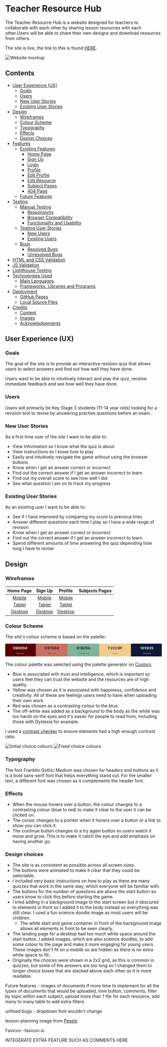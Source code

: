 # Teacher Resource Hub

The Teacher Resource Hub is a website designed for teachers to collaborate with each other by sharing lesson resources with each other.Users will be able to share their own designs and download resources from others.

The site is live, the link to this is found [HERE](https://sarah2244-4.github.io/project-3-teacher-resource-hub/).

![Website mockup](assets/images/mockup.JPG)

## Contents

- [User Experience (UX)](#user-experience-ux)
  - [Goals](#goals)
  - [Users](#users)
  - [New User Stories](#new-user-stories)
  - [Existing User Stories](#existing-user-stories)
- [Design](#design)
  - [Wireframes](#wireframes)
  - [Colour Scheme](#colour-scheme)
  - [Typography](#typography)
  - [Effects](#effects)
  - [Design Choices](#design-choices)
- [Features](#features)
  - [Existing Features](#existing-features)
    - [Home Page](#home-page)
    - [Sign Up](#sign-up)
    - [Login](#login)
    - [Profile](#profile)
    - [Edit Profile](#edit-profile)
    - [Edit Resource](#edit-resource)
    - [Subject Pages](#subject-pages)
    - [404 Page](#404-page)
  - [Future Features](#future-features)
- [Testing](#testing)
  - [Manual Testing](#manual-testing)
    - [Responsivity](#responsivity)
    - [Browser Compatibility](#browser-compatibility)
    - [Functionality and Usability](#functionality-and-usability)
  - [Testing User Stories](#testing-user-stories)
    - [New Users](#new-users)
    - [Existing Users](#existing-users)
  - [Bugs](#bugs)
    - [Resolved Bugs](#resolved-bugs)
    - [Unresolved Bugs](#unresolved-bugs)
- [HTML and CSS Validation](#html-and-css-validation)
- [JS Validation](#js-validation)
- [Lighthouse Testing](#lighthouse-testing)
- [Technologies Used](#technologies-used)
  - [Main Languages](#main-languages)
  - [Frameworks, Libraries and Programs](#frameworks-libraries-and-programs)
- [Deployment](#deployment)
  - [GitHub Pages](#github-pages)
  - [Local Source Files](#local-source-files)
- [Credits](#credits)
  - [Content](#content)
  - [Images](#images)
  - [Acknowledgements](#acknowledgements)

## User Experience (UX)

### Goals

The goal of the site is to provide an interactive revision quiz that allows users to select answers and find out how well they have done.

Users want to be able to intuitively interact and play the quiz, receive immediate feedback and see how well they have done. 

### Users

Users will primarily be Key Stage 3 students (11-14 year olds) looking for a revision tool to revise by answering practise questions before an exam. 

### New User Stories

As a first time user of the site I want to be able to:
- View information so I know what the quiz is about
- View instructions so I know how to play
- Easily and intuitively navigate the game without using the browser buttons
- Know when I get an answer correct or incorrect
- Find out the correct answer if I get an answer incorrect to learn
- Find out my overall score to see how well I did 
- See what question I am on to track my progress

### Existing User Stories

As an existing user I want to be able to:
- See if I have improved by comparing my score to previous tries
- Answer different questions each time I play so I have a wide range of revision
- Know when I get an answer correct or incorrect
- Find out the correct answer if I get an answer incorrect to learn
- Spend different amounts of time answering the quiz depending how long I have to revise

## Design

### Wireframes

| Home Page | Sign Up | Profile | Subjects Pages |
| :---: | :---: | :---: | :---: |
| [Mobile](assets/images/wireframes/mobile-start.jpg) | [Mobile](assets/images/wireframes/mobile-game.jpg) | [Mobile](assets/images/wireframes/mobile-result.jpg) |
| [Tablet](assets/images/wireframes/tablet-start.jpg) | [Tablet](assets/images/wireframes/tablet-game.jpg) |[Tablet](assets/images/wireframes/tablet-result.jpg)|
| [Desktop](assets/images/wireframes/desktop-start.jpg) | [Desktop](assets/images/wireframes/desktop-game.jpg) | [Desktop](assets/images/wireframes/desktop-result.jpg) |


### Colour Scheme

The site's colour scheme is based on the palette:

![Colour scheme](resourcehub/static/assets/images/colour-scheme.JPG)

The colour palette was selected using the palette generator on [Coolors](coolors.co).
- Blue is associated with trust and intelligence, which is important so users feel they can trust the website and the resources are of high quality. 
- Yellow was chosen as it is associated with happiness, confidence and creativity. All of these are feelings users need to have when uploading their own work. 
- Red was chosen as a contrasting colour to the blue. 
- The off-white was added as a background to the body as the white was too harsh on the eyes and it's easier for people to read from, including those with Dyslexia for example.

I used a [contrast checker](https://webaim.org/resources/contrastchecker/) to ensure elements had a high enough contrast ratio.

![Initial choice colours](assets/images/choice-contrast-one.JPG)
![Fixed choice colours](assets/images/choice-contrast-fixed.JPG)

### Typography

The font Franklin Gothic Medium was chosen for headers and buttons as it is a bold sans-serif font that helps everything stand out. For the smaller text, a different font was chosen as it complements the header font. 

### Effects 

- When the mouse hovers over a button, the colour changes to a contrasting colour (blue to red) to make it clear to the user it can be clicked on. 
- The cursor changes to a pointer when it hovers over a button or a link to show you can click it.
- The continue button changes to a try again button so users watch it move and grow. This is to make it catch the eye and add emphasis on having another go. 

### Design choices

- The site is as consistent as possible across all screen sizes. 
- The buttons were animated to make it clear that they could be selectable. 
- I included very basic instructions on how to play as there are many quizzes that work in the same way, which everyone will be familiar with. 
- The buttons for the number of questions are above the start button so users know to click this before starting the game. 
- I tried adding in a background image to the start screen but it obscured to elements in front so I added it to the body instead so everything was still clear. I used a fun science doodle image as most users will be children.
  - The white start and game container in front of the background image allows all elements in front to be seen clearly. 
- The landing page for a desktop had too much white space around the start button. I added images, which are also science doodles, to add some colour to the page and make it more engaging for young users. These images don't fit on a mobile so are hidden as there is no extra white space to fill. 
- Originally the choices were shown in a 2x2 grid, as this is common in quizzes, but some of the answers are too long so I changed them to longer choice boxes that are stacked above each other as it is more readable. 





Future features - images of documents if more time to implement for all the types of documents that would be uploaded, love button, comments, filter by topic within each subject, upload more than 1 file for each resource, add many to many table to add extra filters 

unfixed bugs - dropdown font wouldn't change 

lesson-planning image from [Pexels](https://www.pexels.com/photo/silver-ipad-545057/)

Favicon -favicon.io 


INTEGERATE EXTRA FEATURE SUCH AS COMMENTS HERE


